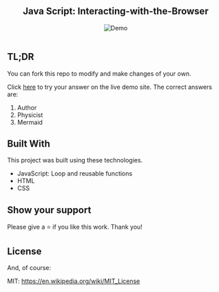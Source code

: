 <h2 align="center">
  Java Script: Interacting-with-the-Browser <br/>
</h2>

<div align="center">
  <img alt="Demo" src="barbie.gif">
</div>

<br/>

## TL;DR

You can fork this repo to modify and make changes of your own. 

Click  <a href="https://hannah-moon.github.io/13_ALAB-316.2.1_Interacting-with-the-Browser/">here</a> to try your answer on the live demo site. 
The correct answers are:
1. Author
2. Physicist
3. Mermaid


## Built With

This project was built using these technologies.

- JavaScript: Loop and reusable functions
- HTML
- CSS


## Show your support

Please give a ⭐ if you like this work. Thank you!


## License

And, of course:

MIT: <https://en.wikipedia.org/wiki/MIT_License>
